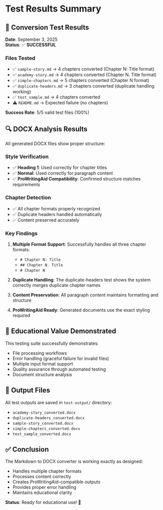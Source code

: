 # Test Results Summary

## 🧪 Conversion Test Results

**Date**: September 3, 2025  
**Status**: ✅ **SUCCESSFUL**

### Files Tested
- ✅ `sample-story.md` → 4 chapters converted (Chapter N: Title format)
- ✅ `academy-story.md` → 4 chapters converted (Chapter N. Title format)  
- ✅ `simple-chapters.md` → 5 chapters converted (Chapter N format)
- ✅ `duplicate-headers.md` → 3 chapters converted (duplicate handling working)
- ✅ `test_sample.md` → 4 chapters converted
- ⚠️ `README.md` → Expected failure (no chapters)

**Success Rate**: 5/5 valid test files (100%)

## 🔍 DOCX Analysis Results

All generated DOCX files show proper structure:

### Style Verification
- ✅ **Heading 1**: Used correctly for chapter titles
- ✅ **Normal**: Used correctly for paragraph content
- ✅ **ProWritingAid Compatibility**: Confirmed structure matches requirements

### Chapter Detection
- ✅ All chapter formats properly recognized
- ✅ Duplicate headers handled automatically
- ✅ Content preserved accurately

### Key Findings
1. **Multiple Format Support**: Successfully handles all three chapter formats:
   - `# Chapter N: Title`
   - `## Chapter N. Title`
   - `# Chapter N`

2. **Duplicate Handling**: The duplicate-headers test shows the system correctly merges duplicate chapter names

3. **Content Preservation**: All paragraph content maintains formatting and structure

4. **ProWritingAid Ready**: Generated documents use the exact styling required

## 🎯 Educational Value Demonstrated

This testing suite successfully demonstrates:
- File processing workflows
- Error handling (graceful failure for invalid files)
- Multiple input format support
- Quality assurance through automated testing
- Document structure analysis

## 📁 Output Files

All test outputs are saved in `test-output/` directory:
- `academy-story_converted.docx`
- `duplicate-headers_converted.docx` 
- `sample-story_converted.docx`
- `simple-chapters_converted.docx`
- `test_sample_converted.docx`

## ✅ Conclusion

The Markdown to DOCX converter is working exactly as designed:
- Handles multiple chapter formats
- Processes content correctly
- Creates ProWritingAid-compatible outputs
- Provides proper error handling
- Maintains educational clarity

**Status**: Ready for educational use! 🎉
